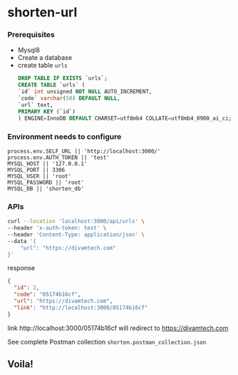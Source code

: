 # shorten-url

### Prerequisites

- Mysql8
- Create a database
- create table `urls`
  ```sql
  DROP TABLE IF EXISTS `urls`;
  CREATE TABLE `urls` (
  `id` int unsigned NOT NULL AUTO_INCREMENT,
  `code` varchar(50) DEFAULT NULL,
  `url` text,
  PRIMARY KEY (`id`)
  ) ENGINE=InnoDB DEFAULT CHARSET=utf8mb4 COLLATE=utf8mb4_0900_ai_ci;
  ```

### Environment needs to configure

```
process.env.SELF_URL || 'http://localhost:3000/'
process.env.AUTH_TOKEN || 'test'
MYSQL_HOST || '127.0.0.1'
MYSQL_PORT || 3306
MYSQL_USER || 'root'
MYSQL_PASSWORD || 'root'
MYSQL_DB || 'shorten_db'

```

### APIs

```sh
curl --location 'localhost:3000/api/urls' \
--header 'x-auth-token: test' \
--header 'Content-Type: application/json' \
--data '{
    "url": "https://divamtech.com"
}'
```

response

```json
{
  "id": 2,
  "code": "05174b16cf",
  "url": "https://divamtech.com",
  "link": "http://localhost:3000/05174b16cf"
}
```

link http://localhost:3000/05174b16cf will redirect to https://divamtech.com

See complete Postman collection `shorten.postman_collection.json`

## Voila!
